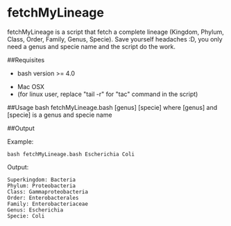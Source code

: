 # fetchMyLineage

fetchMyLineage is a script that fetch a complete lineage (Kingdom, Phylum, Class, Order, Family, Genus, Specie).
Save yourself headaches :D, you only need a genus and specie name and the script do the work.

##Requisites
* bash version >= 4.0
+ Mac OSX
+ (for linux user, replace "tail -r" for "tac" command in the script)

##Usage
	bash fetchMyLineage.bash [genus] [specie]
where [genus] and [specie] is a genus and specie name

##Output

Example:
	
	bash fetchMyLineage.bash Escherichia Coli
Output:

	Superkingdom: Bacteria
	Phylum: Proteobacteria
	Class: Gammaproteobacteria
	Order: Enterobacterales
	Family: Enterobacteriaceae
	Genus: Escherichia
	Specie: Coli